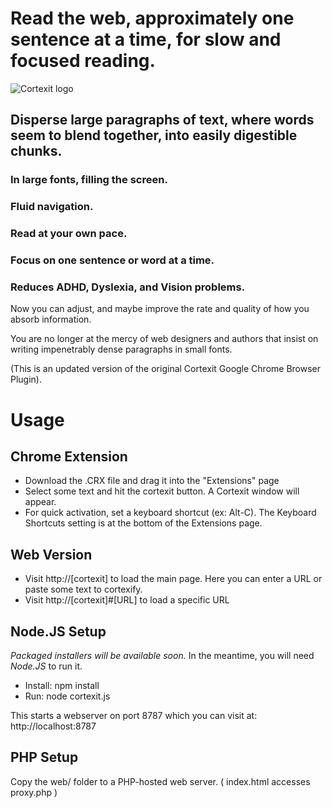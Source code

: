 Read the web, approximately one sentence at a time, for slow and focused reading.
=================================================================================

![Cortexit logo](https://raw.github.com/automenta/cortexitjs/master/web/logo.jpg)

Disperse large paragraphs of text, where words seem to blend together, into easily digestible chunks.
-----------------------------------------------------------------------------------------------------

### In large fonts, filling the screen. #

### Fluid navigation. #

### Read at your own pace. #

### Focus on one sentence or word at a time. #

### Reduces ADHD, Dyslexia, and Vision problems. #

Now you can adjust, and maybe improve the rate and quality of how you absorb information.

You are no longer at the mercy of web designers and authors that insist on writing impenetrably dense paragraphs in small fonts.

(This is an updated version of the original Cortexit Google Chrome Browser Plugin).

Usage
=====


Chrome Extension
----------------
*   Download the .CRX file and drag it into the "Extensions" page
*   Select some text and hit the cortexit button.  A Cortexit window will appear.
*   For quick activation, set a keyboard shortcut (ex: Alt-C).  The Keyboard Shortcuts setting is at the bottom of the Extensions page.


Web Version
-----------
*   Visit http://[cortexit] to load the main page.  Here you can enter a URL or paste some text to cortexify.
*   Visit http://[cortexit]#[URL] to load a specific URL
 

Node.JS Setup
-------------

_Packaged installers will be available soon._  In the meantime, you will need _Node.JS_ to run it.

*   Install: npm install
*   Run: node cortexit.js

This starts a webserver on port 8787 which you can visit at: http://localhost:8787


PHP Setup
---------
Copy the web/ folder to a PHP-hosted web server. ( index.html accesses proxy.php )
